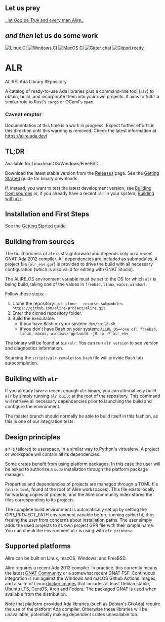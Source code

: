 Let us prey
---
[..let *God* be *True* and every man *Alire*..](https://biblehub.com/strongs/romans/3-4.htm)

*and then* let us do some work
---
[![Linux CI](https://github.com/alire-project/alire/workflows/CI%20linux/badge.svg)](https://github.com/alire-project/alire/actions)
[![Windows CI](https://github.com/alire-project/alire/workflows/CI%20Windows/badge.svg)](https://github.com/alire-project/alire/actions)
[![MacOS CI](https://github.com/alire-project/alire/workflows/CI%20macOS/badge.svg)](https://github.com/alire-project/alire/actions)
[![Gitter chat](https://badges.gitter.im/gitterHQ/gitter.png)](https://gitter.im/ada-lang/Alire)
[![Gitpod ready](https://img.shields.io/badge/Gitpod-ready-908a85?logo=gitpod)](https://gitpod.io/#https://github.com/alire-project/alire)

# ALR #

ALIRE: Ada LIbrary REpository.

A catalog of ready-to-use Ada libraries plus a command-line tool (`alr`) to
obtain, build, and incorporate them into your own projects. It aims to fulfill
a similar role to Rust's `cargo` or OCaml's `opam`.

### Caveat emptor ###

Documentation at this time is a work in progress. Expect further efforts in
this direction until this warning is removed. Check the latest information at
https://alire.ada.dev/

## TL;DR ##

Available for Linux/macOS/Windows/FreeBSD.

Download the latest stable version from the [Releases](https://github.com/alire-project/alire/releases) page. See the [Getting Started](doc/getting-started.md) guide for binary downloads.

If, instead, you want to test the latest development version, see [Building from sources](#building-from-sources) or, if you already have a recent `alr` in your system, [Building with `alr`](#building-with-alr).

## Installation and First Steps ##

See the [Getting Started](doc/getting-started.md) guide.

## Building from sources ##

The build process of `alr` is straighforward and depends only on a recent GNAT Ada 2012 compiler. All dependencies are included as submodules. A project file (`alr_env.gpr`) is provided to drive the build with all necessary configuration (which is also valid for editing with GNAT Studio).

The ALIRE_OS environment variable must be set to the OS for which `alr` is being build, taking one of the values in `freebsd`, `linux`, `macos`, `windows`.

Follow these steps:

1. Clone the repository: `git clone --recurse-submodules https://github.com/alire-project/alire.git`
1. Enter the cloned repository folder.
1. Build the executable:
   * if you have Bash on your system: `dev/build.sh`
   * if you don't have Bash on your system: `ALIRE_OS=<one of: freebsd, linux, macos, windows> gprbuild -j0 -p -P alr_env`

The binary will be found at `bin/alr`. You can run `alr version` to see version and diagnostics information.

Sourcing the `scripts/alr-completion.bash` file will provide Bash tab autocompletion.

## Building with `alr`

If you already have a recent enough `alr` binary, you can alternatively build
`alr` by simply running `alr build` at the root of the repository. This command
will retrieve all necessary dependencies prior to launching the build and 
configure the environment.

The master branch should normally be able to build itself in this fashion, as
this is one of our integration tests.

## Design principles ##

alr is tailored to userspace, in a similar way to Python's virtualenv. A
project or workspace will contain all its dependencies.

Some crates benefit from using platform packages. In this case the user
will be asked to authorize a `sudo` installation through the platform package
manager.

Properties and dependencies of projects are managed through a TOML file
(`alire.toml`, found at the root of Alire workspaces). This file exists locally
for working copies of projects, and the Alire community index stores the files
corresponding to its projects.

The complete build environment is automatically set up by setting the
GPR_PROJECT_PATH environment variable before running `gprbuild`, thus freeing
the user from concerns about installation paths. The user simply adds the used
projects to its own project GPR file with their simple name. You can check the
environment `alr` is using with `alr printenv`.

## Supported platforms ##

Alire can be built on Linux, macOS, Windows, and FreeBSD.

Alire requires a recent Ada 2012 compiler. In practice, this currently means
the latest [GNAT Community](https://www.adacore.com/download) or a somewhat
recent GNAT FSF. Continuous integration is run against the Windows and macOS
Github Actions images, and a suite of Linux [docker
images](https://github.com/alire-project/alire/blob/538a3549a1dbbc6c09728cb987c71187578381b2/.github/workflows/ci-docker.yml#L20)
that includes at least Debian stable, Ubuntu LTS, CentOS, Arch and Fedora. The
packaged GNAT is used when available from the distribution.

Note that platform-provided Ada libraries (such as Debian's GtkAda) require the
use of the platform Ada compiler. Otherwise these libraries will be
unavailable, potentially making dependent crates unavailable too.
